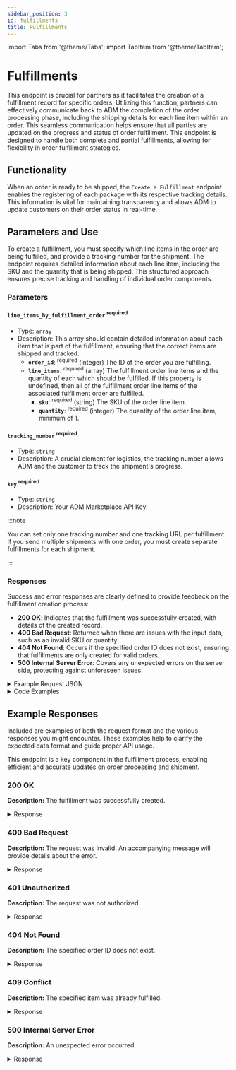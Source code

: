 ```yaml
---
sidebar_position: 3
id: fulfillments
title: Fulfillments 
---
```

import Tabs from '@theme/Tabs';
import TabItem from '@theme/TabItem';

# Fulfillments

This endpoint is crucial for partners as it facilitates the creation of a fulfillment record for specific orders. Utilizing this function, partners can effectively communicate back to ADM the completion of the order processing phase, including the shipping details for each line item within an order. This seamless communication helps ensure that all parties are updated on the progress and status of order fulfillment. This endpoint is designed to handle both complete and partial fulfillments, allowing for flexibility in order fulfillment strategies.

## Functionality

When an order is ready to be shipped, the `Create a Fulfillment` endpoint enables the registering of each package with its respective tracking details. This information is vital for maintaining transparency and allows ADM to update customers on their order status in real-time.

## Parameters and Use

To create a fulfillment, you must specify which line items in the order are being fulfilled, and provide a tracking number for the shipment. The endpoint requires detailed information about each line item, including the SKU and the quantity that is being shipped. This structured approach ensures precise tracking and handling of individual order components.

### Parameters

#### `line_items_by_fulfillment_order` <sup class="required">required</sup>
- Type: `array`
- Description: This array should contain detailed information about each item that is part of the fulfillment, ensuring that the correct items are shipped and tracked.
  - **`order_id`**: <sup class="required">required</sup> (integer) The ID of the order you are fulfilling.
  - **`line_items`**: <sup class="required">required</sup> (array) The fulfillment order line items and the quantity of each which should be fulfilled. If this property is undefined, then all of the fulfillment order line items of the associated fulfillment order are fulfilled.
    - **`sku`**: <sup class="required">required</sup> (string) The SKU of the order line item.
    - **`quantity`**: <sup class="required">required</sup> (integer) The quantity of the order line item, minimum of 1.

#### `tracking_number` <sup class="required">required</sup>
- Type: `string`
- Description: A crucial element for logistics, the tracking number allows ADM and the customer to track the shipment's progress.

#### `key` <sup class="required">required</sup>
- Type: `string`
- Description: Your ADM Marketplace API Key

:::note

You can set only one tracking number and one tracking URL per fulfillment. If you send multiple shipments with one order, you must create separate fulfillments for each shipment.

:::

### Responses

Success and error responses are clearly defined to provide feedback on the fulfillment creation process:
- **200 OK**: Indicates that the fulfillment was successfully created, with details of the created record.
- **400 Bad Request**: Returned when there are issues with the input data, such as an invalid SKU or quantity.
- **404 Not Found**: Occurs if the specified order ID does not exist, ensuring that fulfillments are only created for valid orders.
- **500 Internal Server Error**: Covers any unexpected errors on the server side, protecting against unforeseen issues.

<details>
<summary>
Example Request JSON
</summary>

```js
{
    "order_id": 156465,
    "line_items": [
        {
            "sku": "RPBF24-1941",
            "quantity": 1
        },
        {
            "sku": "RPBF24-2211",
            "quantity": 1
        }
    ],
    "tracking_number": "1ZE356F8YW01937117"
}
```

</details>

<details>
<summary>
Code Examples
</summary>
  <Tabs>
  <TabItem value="js" label="JS">
    ```js
    const url = 'https://americandigital.marketing.com/api/fulfillments/createFulfillment';
    let bearerToken = "YOUR_BEARER_TOKEN_HERE"; 
    const data = {
     "order_id": 156465,
     "line_items": [
      {
       "sku": "RPBF24-1941",
       "quantity": 1
      },
      {
       "sku": "RPBF24-2211",
       "quantity": 1
      }
     ],
     "tracking_number": "1ZE356F8YW01937117"
    };

    const options = {
     method: 'POST',
     headers: {
      'Content-Type': 'application/json',
      'Authorization': `Bearer ${bearerToken}` // Use template literal for string formatting
     },
     body: JSON.stringify(data)
    };

    fetch(url, options)
     .then(response => response.json())
     .then(data => console.log('Success:', data))
     .catch((error) => console.error('Error:', error));
    ```
  </TabItem>
  <TabItem value="python" label="Python">
    ```python
    import requests

    url = 'https://americandigital.marketing.com/api/fulfillments/createFulfillment'
    bearer_token = "YOUR_BEARER_TOKEN_HERE" 
    data = {
        "order_id": 156465,
        "line_items": [
            {
                "sku": "RPBF24-1941",
                "quantity": 1
            },
            {
                "sku": "RPBF24-2211",
                "quantity": 1
            }
        ],
        "tracking_number": "1ZE356F8YW01937117"
    }

    headers = {
        'Content-Type': 'application/json',
        'Authorization': f'Bearer {bearer_token}'  # Use f-string for formatting
    }

    response = requests.post(url, json=data, headers=headers)
    print('Status Code:', response.status_code)
    print('Response Body:', response.json())
    ```
  </TabItem>
  <TabItem value="curl" label="curl">
    ```python
    curl -X POST 'https://americandigital.marketing.com/api/fulfillments/createFulfillment' \
    -H 'Content-Type: application/json' \
    -H 'Authorization: Bearer $BEARER_TOKEN' \
    -d '{
        "order_id": 156465,
        "line_items": [
            {
                "sku": "RPBF24-1941",
                "quantity": 1
            },
            {
                "sku": "RPBF24-2211",
                "quantity": 1
            }
        ],
        "tracking_number": "1ZE356F8YW01937117"
    }'
    ```
  </TabItem>
</Tabs>
</details>


## Example Responses

Included are examples of both the request format and the various responses you might encounter. These examples help to clarify the expected data format and guide proper API usage.

This endpoint is a key component in the fulfillment process, enabling efficient and accurate updates on order processing and shipment.

### 200 OK
**Description:** The fulfillment was successfully created.

<details>
<summary>
Response
</summary>

```js
{
    "line_items": [
        {
            "quantity": 1,
            "sku": "RPBF24-1941"
        }
    ],
    "order_id": 450789469,
    "status": "created",
    "tracking_number": "1ZE356F8YW01937117"
}
```

</details>

### 400 Bad Request
**Description:** The request was invalid. An accompanying message will provide details about the error.

<details>
<summary>
Response
</summary>

```js
{
  "error": "Invalid SKU or Quantity",
  "message": "One or more line items have an invalid SKU or quantity specified."
}
```

</details>

### 401 Unauthorized
**Description:** The request was not authorized.

<details>
<summary>
Response
</summary>

```js
{
  "error": "Unauthorized Request",
  "message": "The key provided is invalid."
}
```

</details>

### 404 Not Found
**Description:** The specified order ID does not exist.

<details>
<summary>
Response
</summary>

```js
{
  "error": "Order Not Found",
  "message": "The order with the specified ID was not found."
}
```

</details>

### 409 Conflict
**Description:** The specified item was already fulfilled.

<details>
<summary>
Response
</summary>

```js
{
  "error": "Item Already Fulfilled",
  "message": "The specified item was already fulfilled."
}
```

</details>

### 500 Internal Server Error
**Description:** An unexpected error occurred.

<details>
<summary>
Response
</summary>

```js
{
  "error": "Server Error",
  "message": "An error occurred on our server. Please try again later."
}
```

</details>

